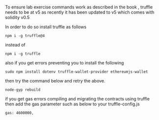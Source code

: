 To ensure lab exercise commands work as described in the book , truffle needs to be at v5 as recently it has been updated to v5 which comes with solidity v0.5 

In order to do so install truffle as follows
```
npm i -g truffle@4
```
instead of 
```
npm i -g truffle
```

also if you get errors preventing you to install the following 
```
sudo npm install dotenv truffle-wallet-provider ethereumjs-wallet
```

then try the command below and retry the above.

```
node-gyp rebuild
```

if you get gas errors compiling and migrating the contracts using truffle then add the gas parameter such as below to your truffle-config.js

```
gas: 4600000,
```



